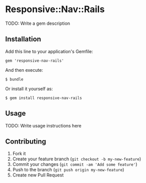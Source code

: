 # Responsive::Nav::Rails

TODO: Write a gem description

## Installation

Add this line to your application's Gemfile:

    gem 'responsive-nav-rails'

And then execute:

    $ bundle

Or install it yourself as:

    $ gem install responsive-nav-rails

## Usage

TODO: Write usage instructions here

## Contributing

1. Fork it
2. Create your feature branch (`git checkout -b my-new-feature`)
3. Commit your changes (`git commit -am 'Add some feature'`)
4. Push to the branch (`git push origin my-new-feature`)
5. Create new Pull Request
